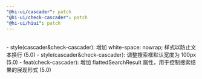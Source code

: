 ```yaml
---
"@hi-ui/cascader": patch
"@hi-ui/check-cascader": patch
"@hi-ui/hiui": patch
---
```


<br>
- style(cascader&check-cascader): 增加 white-space: nowrap; 样式以防止文本换行 (5.0)
- style(cascader&check-cascader): 调整搜索框默认宽度为 100px (5.0)
- feat(check-cascader): 增加 flattedSearchResult 属性，用于控制搜索结果的展现形式 (5.0)
